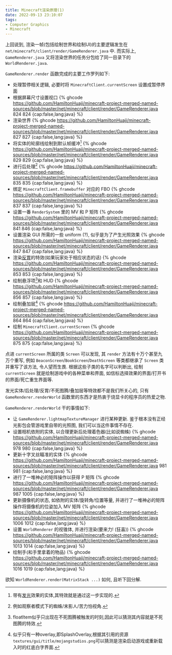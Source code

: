 ```yaml
---
title: Minecraft渲染原理(1)
date: 2022-09-13 23:10:07
tags:
- Computer Graphics
- Minecraft
---
```


上回说到, 渲染一帧(包括绘制世界和绘制UI)的主要逻辑发生在 `net/minecraft/client/render/GameRenderer.java` 中. 而实际上, `GameRenderer.java` 又将渲染世界的任务分包给了同一目录下的 `WorldRenderer.java`.

`GameRenderer.render` 函数完成的主要工作罗列如下:
<!-- more -->

+ 处理暂停相关逻辑, 必要时将 `MinecraftClient.currentScreen` 设置成暂停界面
+ 根据屏幕尺寸设置视口 {% ghcode https://github.com/HamiltonHuaji/minecraft-project-merged-named-sources/blob/master/net/minecraft/client/render/GameRenderer.java 824 824 {cap:false,lang:java} %}
+ 渲染世界 {% ghcode https://github.com/HamiltonHuaji/minecraft-project-merged-named-sources/blob/master/net/minecraft/client/render/GameRenderer.java 827 827 {cap:false,lang:java} %}
+ 将实体的轮廓线绘制到默认帧缓冲[^1] {% ghcode https://github.com/HamiltonHuaji/minecraft-project-merged-named-sources/blob/master/net/minecraft/client/render/GameRenderer.java 829 829 {cap:false,lang:java} %}
+ 进行后处理[^2] {% ghcode https://github.com/HamiltonHuaji/minecraft-project-merged-named-sources/blob/master/net/minecraft/client/render/GameRenderer.java 835 835 {cap:false,lang:java} %}
+ 绑定 `MinecraftClient.framebuffer` 对应的 FBO {% ghcode https://github.com/HamiltonHuaji/minecraft-project-merged-named-sources/blob/master/net/minecraft/client/render/GameRenderer.java 837 837 {cap:false,lang:java} %}
+ 设置一番 `RenderSystem` 里的 MV 和 P 矩阵 {% ghcode https://github.com/HamiltonHuaji/minecraft-project-merged-named-sources/blob/master/net/minecraft/client/render/GameRenderer.java 841 846 {cap:false,lang:java} %}
+ 设置渲染 GUI 所需的一些 uniform (?), 似乎是为了产生光照效果 {% ghcode https://github.com/HamiltonHuaji/minecraft-project-merged-named-sources/blob/master/net/minecraft/client/render/GameRenderer.java 847 847 {cap:false,lang:java} %}
+ 渲染[反胃](https://minecraft.fandom.com/zh/wiki/%E5%8F%8D%E8%83%83)的特效(如果玩家处于相应状态的话) {% ghcode https://github.com/HamiltonHuaji/minecraft-project-merged-named-sources/blob/master/net/minecraft/client/render/GameRenderer.java 853 853 {cap:false,lang:java} %}
+ 绘制悬浮项[^3]和 HUD {% ghcode https://github.com/HamiltonHuaji/minecraft-project-merged-named-sources/blob/master/net/minecraft/client/render/GameRenderer.java 856 857 {cap:false,lang:java} %}
+ 绘制叠加层[^4] {% ghcode https://github.com/HamiltonHuaji/minecraft-project-merged-named-sources/blob/master/net/minecraft/client/render/GameRenderer.java 864 864 {cap:false,lang:java} %}
+ 绘制 `MinecraftClient.currentScreen` {% ghcode https://github.com/HamiltonHuaji/minecraft-project-merged-named-sources/blob/master/net/minecraft/client/render/GameRenderer.java 875 875 {cap:false,lang:java} %}

点进 `currentScreen` 所属的类 `Screen` 可以发现, 其 `render` 方法有十万个甚至九万个重写, 例如 `BeaconScreen`/`BookScreen`/`DeathScreen` 等类都继承了 `Screen` 类并重写了该方法, 令人望而生畏. 根据这些子类的名字可以判断出, 绘制 `currentScreen` 就是绘制游戏中的各种菜单和界面, 如信标选择效果的界面/打开书的界面/死亡重生界面等.

发光实体/后处理/反胃/不死图腾/叠加层等特效都不是我们所关心的, 只有 `GameRenderer.renderWorld` 函数里的东西才是热衷于烧显卡的程序员的热爱之物.

`GameRenderer.renderWorld` 干的事情如下:

+ 让 `GameRenderer.lightmapTextureManager` 进行某种更新. 鉴于根本没有正经光影包会管游戏里自带的光照图, 我们可以当这件事情不存在.
+ 设置相机依附的实体, 以合理更新后处理着色器(比如说蜘蛛) {% ghcode https://github.com/HamiltonHuaji/minecraft-project-merged-named-sources/blob/master/net/minecraft/client/render/GameRenderer.java 978 980 {cap:false,lang:java} %}
+ 更新十字叉丝瞄准的实体 {% ghcode https://github.com/HamiltonHuaji/minecraft-project-merged-named-sources/blob/master/net/minecraft/client/render/GameRenderer.java 981 981 {cap:false,lang:java} %}
+ 进行了一堆神必的矩阵操作以获得 P 矩阵 {% ghcode https://github.com/HamiltonHuaji/minecraft-project-merged-named-sources/blob/master/net/minecraft/client/render/GameRenderer.java 987 1005 {cap:false,lang:java} %}
+ 更新摄像机的状态, 如依附的实体/旋转角/位置等量, 并进行了一堆神必的矩阵操作将摄像机的位姿加入 MV 矩阵 {% ghcode https://github.com/HamiltonHuaji/minecraft-project-merged-named-sources/blob/master/net/minecraft/client/render/GameRenderer.java 1006 1012 {cap:false,lang:java} %}
+ 设置 `WorldRenderer` 的视锥体, 并进行渲染(要来力! (狂喜)) {% ghcode https://github.com/HamiltonHuaji/minecraft-project-merged-named-sources/blob/master/net/minecraft/client/render/GameRenderer.java 1013 1014 {cap:false,lang:java} %}
+ 绘制手(和手里拿着的物品) {% ghcode https://github.com/HamiltonHuaji/minecraft-project-merged-named-sources/blob/master/net/minecraft/client/render/GameRenderer.java 1016 1019 {cap:false,lang:java} %}

欲知 `WorldRenderer.render(MatrixStack ...)` 如何, 且听下回分解.

[^1]: 带有[发光](https://minecraft.fandom.com/zh/wiki/%E5%8F%91%E5%85%89)效果的实体,其特效就是通过这一步实现的.
[^2]: 例如观察者模式下的蜘蛛/末影人/苦力怕视角.
[^3]: floatItem似乎只出现在不死图腾被触发的时刻,因此可以猜测其内容就是不死图腾的特效.
[^4]: 似乎只有一种overlay,即SplashOverlay,根据其引用的资源`textures/gui/title/mojangstudios.png`可以猜测是渲染启动游戏或重新载入时的红底白字界面.
